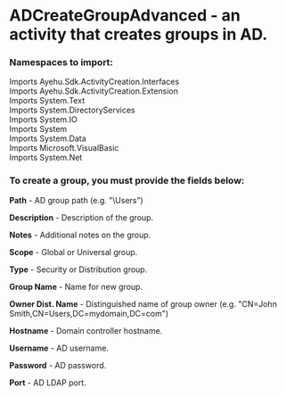 # ADCreateGroupAdvanced - an activity that creates groups in AD.

### Namespaces to import:

Imports Ayehu.Sdk.ActivityCreation.Interfaces<br/>
Imports Ayehu.Sdk.ActivityCreation.Extension<br/>
Imports System.Text<br/>
Imports System.DirectoryServices<br/>
Imports System.IO<br/>
Imports System<br/>
Imports System.Data<br/>
Imports Microsoft.VisualBasic<br/>
Imports System.Net<br/>

### To create a group, you must provide the fields below:

**Path** - AD group path (e.g. "\Users")

**Description** - Description of the group.

**Notes** - Additional notes on the group.

**Scope** - Global or Universal group.

**Type** - Security or Distribution group.

**Group Name** - Name for new group.

**Owner Dist. Name** - Distinguished name of group owner (e.g. "CN=John Smith,CN=Users,DC=mydomain,DC=com")

**Hostname** - Domain controller hostname.

**Username** - AD username.

**Password** - AD password.

**Port** - AD LDAP port.
